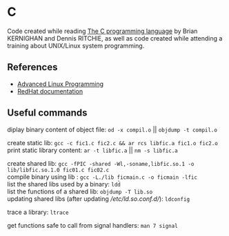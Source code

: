 # C

Code created while reading [The C programming language](https://en.wikipedia.org/wiki/The_C_Programming_Language) by Brian KERNIGHAN and Dennis RITCHIE, as well as code created while attending a training about UNIX/Linux system programming.

## References

* [Advanced Linux Programming](http://advancedlinuxprogramming.com/alp-folder/)
* [RedHat documentation](https://access.redhat.com/documentation/en-US/Red_Hat_Enterprise_Linux/7/html/System_Administrators_Guide/index.html)

## Useful commands

diplay binary content of object file: `od -x compil.o` || `objdump -t compil.o`

create static lib: `gcc -c fic1.c fic2.c && ar rcs libfic.a fic1.o fic2.o`  
print static library content: `ar -t libfic.a` || `nm -s libfic.a`

create shared lib: `gcc -fPIC -shared -Wl,-soname,libfic.so.1 -o lib/libfic.so.1.0 fic01.c fic02.c`  
compile binary using lib : `gcc -L./lib ficmain.c -o ficmain -lfic`  
list the shared libs used by a binary: `ldd̀`  
list the functions of a shared lib: `objdump -T lib.so`  
updating shared libs (after updating */etc/ld.so.conf.d/*): `ldconfig`

trace a library: `ltrace`

get functions safe to call from signal handlers: `man 7 signal`
